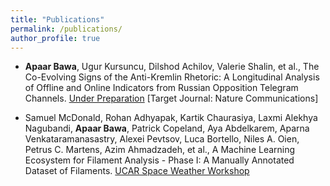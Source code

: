 ```yaml
---
title: "Publications"
permalink: /publications/
author_profile: true
---
```

* **Apaar Bawa**, Ugur Kursuncu, Dilshod Achilov, Valerie Shalin, et al., The Co-Evolving Signs of the Anti-Kremlin Rhetoric: A Longitudinal Analysis of Offline and Online Indicators from Russian Opposition Telegram Channels. [Under Preparation](https://southnlp.github.io/southnlp2024/papers/southnlp2024-poster-39.pdf) [Target Journal: Nature Communications]

* Samuel McDonald, Rohan Adhyapak, Kartik Chaurasiya, Laxmi Alekhya Nagubandi, **Apaar Bawa**, Patrick Copeland, Aya Abdelkarem, Aparna Venkataramanasastry, Alexei Pevtsov, Luca Bortello, Niles A. Oien, Petrus C. Martens, Azim Ahmadzadeh, et al., A Machine Learning Ecosystem for Filament Analysis - Phase I: A Manually Annotated Dataset of Filaments. [UCAR Space Weather Workshop](https://cpaess.ucar.edu/sites/default/files/meetings/abstracts/sww-2023/posters/McDonald-Samuel.pdf)






